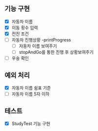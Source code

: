 ## 기능 구현
- [X] 자동차 이름
- [X] 이동 횟수 입력
- [X] 전진 조건
- [ ] 자동차 진행상황 -printProgress
  - [ ] 자동차 이름 보여주기
  - [ ] stopAndGo를 통한 진행 후 상황보여주기
- [ ] 우숭 확인
## 예외 처리
- [X] 자동차 이름 쉼표 기준
- [ ] 자동차 이름 5자 이하
## 테스트
- [X] StudyTest 기능 구현